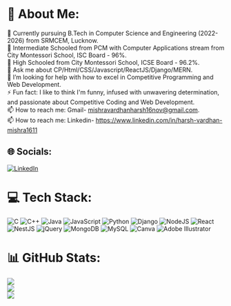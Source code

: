 # 💫 About Me:
👷 Currently pursuing B.Tech in Computer Science and Engineering (2022-2026) from SRMCEM, Lucknow.<br>🔭 Intermediate Schooled from PCM with Computer Applications stream from City Montessori School, ISC Board - 96%.<br>🔭 High Schooled from City Montessori School, ICSE Board - 96.2%.<br>💬 Ask me about CP/Html/CSS/Javascript/ReactJS/Django/MERN.<br>🤔 I’m looking for help with how to excel in Competitive Programming and Web Development.<br>⚡ Fun fact: I like to think I'm funny, infused with unwavering determination, and passionate about Competitive Coding and Web Development.<br>📫 How to reach me: Gmail- mishravardhanharsh16nov@gmail.com.<br>📫 How to reach me: Linkedin- https://www.linkedin.com/in/harsh-vardhan-mishra1611


## 🌐 Socials:
[![LinkedIn](https://img.shields.io/badge/LinkedIn-%230077B5.svg?logo=linkedin&logoColor=white)](https://linkedin.com/in/harshvardhanmishra1611) 

# 💻 Tech Stack:
![C](https://img.shields.io/badge/c-%2300599C.svg?style=for-the-badge&logo=c&logoColor=white) ![C++](https://img.shields.io/badge/c++-%2300599C.svg?style=for-the-badge&logo=c%2B%2B&logoColor=white) ![Java](https://img.shields.io/badge/java-%23ED8B00.svg?style=for-the-badge&logo=openjdk&logoColor=white) ![JavaScript](https://img.shields.io/badge/javascript-%23323330.svg?style=for-the-badge&logo=javascript&logoColor=%23F7DF1E) ![Python](https://img.shields.io/badge/python-3670A0?style=for-the-badge&logo=python&logoColor=ffdd54) ![Django](https://img.shields.io/badge/django-%23092E20.svg?style=for-the-badge&logo=django&logoColor=white) ![NodeJS](https://img.shields.io/badge/node.js-6DA55F?style=for-the-badge&logo=node.js&logoColor=white) ![React](https://img.shields.io/badge/react-%2320232a.svg?style=for-the-badge&logo=react&logoColor=%2361DAFB) ![NestJS](https://img.shields.io/badge/nestjs-%23E0234E.svg?style=for-the-badge&logo=nestjs&logoColor=white) ![jQuery](https://img.shields.io/badge/jquery-%230769AD.svg?style=for-the-badge&logo=jquery&logoColor=white) ![MongoDB](https://img.shields.io/badge/MongoDB-%234ea94b.svg?style=for-the-badge&logo=mongodb&logoColor=white) ![MySQL](https://img.shields.io/badge/mysql-4479A1.svg?style=for-the-badge&logo=mysql&logoColor=white) ![Canva](https://img.shields.io/badge/Canva-%2300C4CC.svg?style=for-the-badge&logo=Canva&logoColor=white) ![Adobe Illustrator](https://img.shields.io/badge/adobe%20illustrator-%23FF9A00.svg?style=for-the-badge&logo=adobe%20illustrator&logoColor=white)
# 📊 GitHub Stats:
![](https://github-readme-stats.vercel.app/api?username=harshvardhanmishra1611&theme=radical&hide_border=false&include_all_commits=false&count_private=false)<br/>
![](https://github-readme-streak-stats.herokuapp.com/?user=harshvardhanmishra1611&theme=radical&hide_border=false)<br/>
![](https://github-readme-stats.vercel.app/api/top-langs/?username=harshvardhanmishra1611&theme=radical&hide_border=false&include_all_commits=false&count_private=false&layout=compact)

<!-- Proudly created with GPRM ( https://gprm.itsvg.in ) -->
